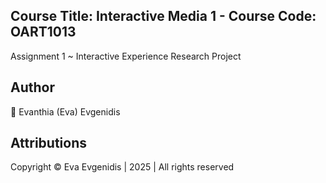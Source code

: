 ## Course Title: Interactive Media 1 - Course Code: OART1013
<p align="left">Assignment 1 ~ Interactive Experience Research Project</p>


## Author 
<p align="left">🌸 Evanthia (Eva) Evgenidis</p>


## Attributions
<p align="left"> Copyright © Eva Evgenidis | 2025 | All rights reserved <span id="datee"></span> </p>

